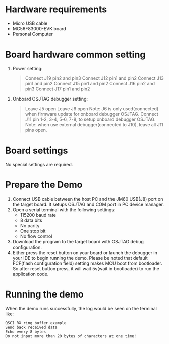 Hardware requirements
=====================
- Micro USB cable
- MC56F83000-EVK board
- Personal Computer

Board hardware common setting
=============================
1. Power setting:
   > Connect J19 pin2 and pin3
   > Connect J12 pin1 and pin2
   > Connect J13 pin1 and pin2
   > Connect J15 pin1 and pin2
   > Connect J16 pin2 and pin3
   > Connect J17 pin1 and pin2
2. Onboard OSJTAG debugger setting:
   > Leave J5 open
   > Leave J6 open
     Note: J6 is only used(connected) when firmware update for onboard debugger OSJTAG.
   > Connect J11 pin 1-2, 3-4, 5-6, 7-8, to setup onboard debugger OSJTAG.
     Note: when use external debugger(connected to J10), leave all J11 pins open.

Board settings
==============
No special settings are required.

Prepare the Demo
================
1.  Connect USB cable between the host PC and the JM60 USB(J8) port on the target board. It setups OSJTAG and COM port in PC device manager.
2.  Open a serial terminal with the following settings:
    - 115200 baud rate
    - 8 data bits
    - No parity
    - One stop bit
    - No flow control
3.  Download the program to the target board with OSJTAG debug configuration.
4.  Either press the reset button on your board or launch the debugger in your IDE to begin running the demo. 
    Please be noted that default FCF(flash configuration field) setting makes MCU boot from bootloader. So after reset button press,
    it will wait 5s(wait in bootloader) to run the application code.

Running the demo
================
When the demo runs successfully, the log would be seen on the terminal like:

~~~~~~~~~~~~~~~~~~~~~~~~~~~~~~~~~~~
QSCI RX ring buffer example
Send back received data
Echo every 8 bytes
Do not input more than 20 bytes of characters at one time!

~~~~~~~~~~~~~~~~~~~~~~~~~~~~~~~~~~~
